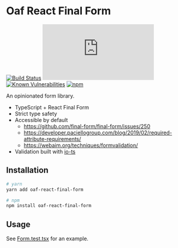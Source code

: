 # Oaf React Final Form

[![Build Status](https://travis-ci.org/oaf-project/oaf-react-final-form.svg?branch=master)](https://travis-ci.org/oaf-project/oaf-react-final-form)
[![type-coverage](https://img.shields.io/badge/dynamic/json.svg?label=type-coverage&prefix=%E2%89%A5&suffix=%&query=$.typeCoverage.atLeast&uri=https%3A%2F%2Fraw.githubusercontent.com%2Foaf-project%2Foaf-react-final-form%2Fmaster%2Fpackage.json)](https://github.com/plantain-00/type-coverage)
[![Known Vulnerabilities](https://snyk.io/test/github/oaf-project/oaf-react-final-form/badge.svg?targetFile=package.json)](https://snyk.io/test/github/oaf-project/oaf-react-final-form?targetFile=package.json)
[![npm](https://img.shields.io/npm/v/oaf-react-final-form.svg)](https://www.npmjs.com/package/oaf-react-final-form)

An opinionated form library.
* TypeScript + React Final Form
* Strict type safety
* Accessible by default
  * https://github.com/final-form/final-form/issues/250
  * https://developer.paciellogroup.com/blog/2019/02/required-attribute-requirements/
  * https://webaim.org/techniques/formvalidation/
* Validation built with [io-ts](https://github.com/gcanti/io-ts)

## Installation

```sh
# yarn
yarn add oaf-react-final-form

# npm
npm install oaf-react-final-form
```

## Usage
See [Form.test.tsx](https://github.com/oaf-project/oaf-react-final-form/blob/master/src/components/Form.test.tsx) for an example.
